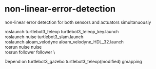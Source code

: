 # non-linear-error-detection
non-linear error detection for both sensors and actuators simultanuously

roslaunch turtlebot3_teleop turtlebot3_teleop_key.launch \
roslaunch nuise turtlebot3_slam.launch \
roslaunch aloam_velodyne aloam_velodyne_HDL_32.launch \
rosrun nuise nuise \
rosrun follower follower \

Depend on turtlebot3_gazebo turtlebot3_teleop(modified) gmapping
